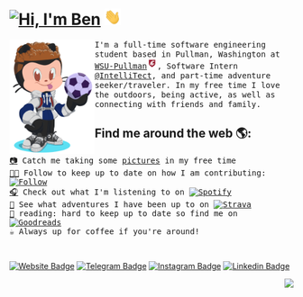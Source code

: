 # [![Hi, I'm Ben](https://bam-readme-typing-svg.herokuapp.com?color=%2336BCF7&size=25+&duration=2000&center=true&vCenter=true&multiline=true&width=175&height=40&lines=Hi%2C+I'm+Ben!;+;+)](https://www.benjamin.michaelis.net)  <a href="https://www.benjamin.michaelis.net"> <img src="https://raw.githubusercontent.com/BenjaminMichaelis/BenjaminMichaelis/master/gifs/wave.gif" width="30px"> </a>

<!-- <a href="https://github.com/BenjaminMichaelis"><img alt="Hi, I'm Ben 👋" src="https://github.com/BenjaminMichaelis/BenjaminMichaelis/raw/main/gifs/gh-profileheader-words.gif" /></a> -->

<a href="https://www.benjamin.michaelis.net">
<img align="left" width="30%" src="https://raw.githubusercontent.com/BenjaminMichaelis/BenjaminMichaelis/main/Images/Octocat-nobkg.png">
</a>

<samp>
I'm a full-time software engineering student based in Pullman, Washington at <a href="https://wsu.edu/">WSU-Pullman<img src="https://raw.githubusercontent.com/BenjaminMichaelis/BenjaminMichaelis/master/Images/WSULogo.png" width="18px"/></a>, Software Intern <a href="https://github.com/intelliTect">@IntelliTect</a>, and part-time adventure seeker/traveler.
In my free time I love the outdoors, being active, as well as connecting with friends and family.
</samp>

<h2>
Find me around the web 🌎:
</h2>

<samp>

[📷](https://www.benjaminphotography.michaelis.net/) Catch me taking some <a href="https://www.benjaminphotography.michaelis.net/">pictures</a> in my free time <br>
[🧑‍💻](https://www.github.com/BenjaminMichaelis)  Follow to keep up to date on how I am contributing: <a href="https://www.github.com/BenjaminMichaelis"><img alt="Follow" src="https://img.shields.io/github/followers/BenjaminMichaelis.svg?style=social&label=Follow&link=https://www.github.com/BenjaminMichaelis" width="80px"/></a><br>
[🎧](https://open.spotify.com/user/1251087721?si=iMDle1guQ6SY4gFpKHRfEA) Check out what I'm listening to on <a href="https://open.spotify.com/user/1251087721?si=de5c4e6cdc8a405d"><img alt="Spotify" src="https://img.shields.io/badge/-Spotify-1ED760?style=flat&logo=Spotify&logoColor=white&link=https://open.spotify.com/user/1251087721?si=iMDle1guQ6SY4gFpKHRfEA" width="65px"/></a><br>
[🚴](https://www.strava.com/athletes/9652512) See what adventures I have been up to on <a href="https://www.strava.com/athletes/9652512"><img alt="Strava" src="https://img.shields.io/badge/-Strava-orange?style=flat&logo=Strava&logoColor=white&link=https://www.strava.com/athletes/9652512" width="60px"/></a><br>
[📖](https://www.goodreads.com/user/show/127859004-benjamin-michaelis) reading: hard to keep up to date so find me on <a href="https://www.goodreads.com/user/show/127859004-benjamin-michaelis"><img alt="Goodreads" src="https://img.shields.io/badge/-Goodreads-e9e5d0?style=flat&logo=goodreads&logoColor=956f46&link=https://www.goodreads.com/user/show/127859004-benjamin-michaelis" width="80px"/></a><br>
☕️ Always up for coffee if you're around!
  
</samp>

<br>

<div align="left">
  
[![Website Badge](https://img.shields.io/badge/Personal_Website-ff6666?style=flat&logo=GoogleChrome&logoColor=white&link=https://benjamin.michaelis.net)](https://benjamin.michaelis.net)
[![Telegram Badge](https://img.shields.io/badge/Telegram-0088cc?style=flat&logo=Telegram&logoColor=white&link=https://t.me/BenjaminMichaelis)](https://t.me/BenjaminMichaelis)
[![Instagram Badge](https://img.shields.io/badge/Instagram-E4405F?style=flat&logo=instagram&logoColor=white&link=https://www.instagram.com/benjamin.michaelis/)](https://instagram.com/benjamin.michaelis)
[![Linkedin Badge](https://img.shields.io/badge/LinkedIn-0077B5?style=flat&logo=Linkedin&logoColor=white&link=https://www.linkedin.com/in/benjamin-michaelis/)](https://www.linkedin.com/in/benjamin-michaelis/)
<!-- [![Gmail Badge](https://img.shields.io/badge/gitben@michaelis.net-D14836?style=flat&logo=Gmail&logoColor=white&link=mailto:gitben@michaelis.net)](mailto:gitben@michaelis.net) -->
<!-- [![Medium Badge](https://img.shields.io/badge/-@BenjaminMichaelis-black?style=flat&labelColor=000000&logo=Medium&link=https://medium.com/@BenjaminMichaelis)](https://medium.com/@BenjaminMichaelis) -->
<img align="right" src="https://gpvc.arturio.dev/benjaminmichaelis">
  
  </div>
